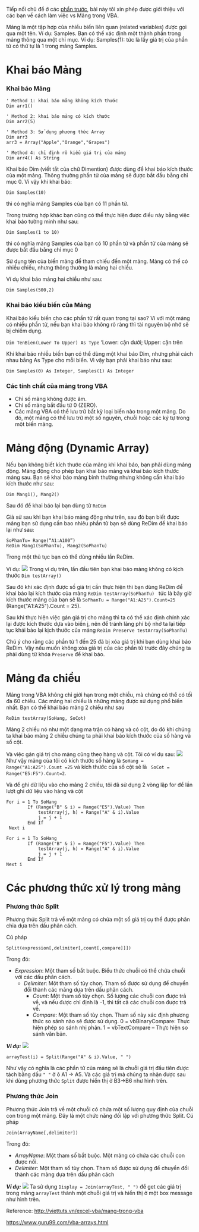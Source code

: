 Tiếp nối chủ đề ở các [phần trước](https://viblo.asia/p/excel-vba-cac-menh-de-dieu-khien-Eb85oB98l2G), bài này tôi xin phép được giới thiệu với các bạn về cách làm việc vs Mảng trong VBA.

Mảng là một tập hợp của nhiều biến liên quan (related variables) được gọi qua một tên. Ví dụ: Samples. Bạn có thể xác định một thành phần trong mảng thông qua một chỉ mục. Ví dụ: Samples(1): tức là lấy giá trị của phần tử có thứ tự là 1 trong mảng Samples.

# Khai báo Mảng
### Khai báo Mảng
```
' Method 1: khai báo mảng không kích thước
Dim arr1()
 
' Method 2: khai báo mảng có kích thước
Dim arr2(5)
 
' Method 3: Sử dụng phương thức Array
Dim arr3
arr3 = Array("Apple","Orange","Grapes")
 
' Method 4: chỉ định rõ kiểu giá trị của mảng
Dim arr4() As String
```

Khai báo Dim (viết tắt của chữ Dimention) được dùng để khai báo kích thước của một mảng. Thông thường phần tử của mảng sẽ được bắt đầu bằng chỉ mục 0. 
Vì vậy  khi khai báo: 
```
Dim Samples(10)
```
thì có nghĩa mảng Samples của bạn có 11 phần tử.

Trong trường hợp khác bạn cũng có thể thực hiện được điều này bằng việc khai báo tường minh như sau:
```
Dim Samples(1 to 10)
```
thì có nghĩa mảng Samples của bạn có 10 phần tử và phần tử của mảng sẽ được bắt đầu bằng chỉ mục 0

Sử dụng tên của biến mảng để tham chiếu đến một mảng. Mảng có thể có nhiều chiều, nhưng thông thường là mảng hai chiều.

Ví dụ khai báo mảng hai chiều như sau:
```
Dim Samples(500,2)
```

### Khai báo kiểu biến của Mảng
Khai báo kiểu biến cho các phần tử rất quan trọng tại sao? Vì với một mảng có nhiều phần tử, nếu bạn khai báo không rỏ ràng thì tài nguyên bộ nhớ sẽ bị chiếm dụng.

``` Dim TenBien(Lower To Upper) As Type ```  ‘Lower: cận dưới; Upper: cận trên

Khi khai báo nhiều biến bạn có thể dùng một khai báo Dim, nhưng phải cách nhau bằng As Type cho mỗi biến. Vì vậy bạn phải khai báo như sau:
```
Dim Samples(0) As Integer, Samples(1) As Integer
```

### Các tính chất của mảng trong VBA
* Chỉ số mảng không được âm.
* Chỉ số mảng bắt đầu từ 0 (ZERO).
* Các mảng VBA có thể lưu trữ bất kỳ loại biến nào trong một mảng. Do đó, một mảng có thể lưu trữ một số nguyên, chuỗi hoặc các ký tự trong một biến mảng.
# Mảng động (Dynamic Array)
Nếu bạn không biết kích thước của mảng khi khai báo, bạn phải dùng mảng động. Mảng động cho phép bạn khai báo mảng và khai báo kích thước mảng sau. Bạn sẽ khai báo mảng bình thường nhưng không cần khai báo kích thước như sau:

``` Dim Mang1(), Mang2() ```

Sau đó để khai báo lại bạn dùng từ  ``` ReDim ```

Giả sử sau khi bạn khai báo mảng động như trên, sau đó bạn biết được mảng bạn sử dụng cần bao nhiêu phần tử bạn sẽ dùng ReDim để khai báo lại như sau:
```
SoPhanTu= Range(“A1:A100”)
ReDim Mang1(SoPhanTu), Mang2(SoPhanTu)
```

Trong một thủ tục bạn có thể dùng nhiều lần ReDim. 

Ví dụ:
![](https://images.viblo.asia/a53a09f9-7866-42d4-91b8-44017ee2ad1f.png)
Trong ví dụ trên, lần đầu tiên bạn khai báo mảng không có kịch thước ```Dim testArray() ```

Sau đó khi xác định được số giá trị cần thực hiện thì bạn dùng ReDim để khai báo lại kích thước của mảng ```ReDim testArray(SoPhanTu) ```  tức là bây giờ kích thước mảng của bạn sẽ là ```SoPhanTu = Range("A1:A25").Count=25``` (Range("A1:A25").Count = 25). 

Sau khi thực hiện việc gán giá trị cho mảng thì ta có thể xác định chính xác lại được kích thước dựa vào biến j, nên để tránh lãng phí bộ nhớ ta lại tiếp tục khái bảo lại kịch thước của mảng 
```ReDim Preserve testArray(SoPhanTu) ```

Chú ý cho rằng các phần từ  1 đến 25 đã bị xóa giá trị khi bạn dùng khai báo ReDim.  Vậy nếu muốn không xóa giá trị của các phần tử trước đây chúng ta phải dùng từ khóa ```Preserve``` để khai báo.

# Mảng đa chiều
Mảng trong VBA không chỉ giới hạn trong một chiều, mà chúng có thể có tối đa 60 chiều. Các mảng hai chiều là những mảng được sử dụng phổ biến nhất. Bạn có thể khai báo mảng 2 chiều như sau
```
ReDim testArray(SoHang, SoCot)
```
Mảng 2 chiều nó như một dạng ma trận có hàng và có cột, do đó khi chúng ta khai báo mảng 2 chiều chúng ta phải khai báo kích thước của số hàng và số cột. 

Và việc gán giá trị cho mảng cũng theo hàng và cột. Tôi có ví dụ sau:
![](https://images.viblo.asia/c76215f4-4f63-4863-895e-981c01e9d1d9.png)
Như vậy mảng của tôi có kích thước số hàng là ```SoHang = Range("A1:A25").Count =25``` và kích thước của số cột sẽ là ``` SoCot = Range("E5:F5").Count=2```. 

Và để ghi dữ liệu vào cho mảng 2 chiều, tôi đã sử dụng 2 vòng lặp for để lần lượt ghi dữ liệu vào hàng và cột
```
For i = 1 To SoHang
        If (Range("B" & i) = Range("E5").Value) Then
            testArray(j, h) = Range("A" & i).Value
            j = j + 1
        End If
 Next i
```
```
For i = 1 To SoHang
        If (Range("B" & i) = Range("F5").Value) Then
            testArray(j, h) = Range("A" & i).Value
            j = j + 1
        End If
Next i
```

# Các phương thức xử lý trong mảng
### Phương thức Split
Phương thức Split trả về một mảng có chứa một số giá trị cụ thể được phân chia dựa trên dấu phân cách.

Cú pháp
```
Split(expression[,delimiter[,count[,compare]]]) 
```
Trong đó: 
* *Expression*: Một tham số bắt buộc. Biểu thức chuỗi có thể chứa chuỗi với các dấu phân cách.
    * *Delimiter*: Một tham số tùy chọn. Tham số được sử dụng để chuyển đổi thành các mảng dựa trên dấu phân cách. 
        * *Count*: Một tham số tùy chọn. Số lượng các chuỗi con được trả về, và nếu được chỉ định là -1, thì tất cả các chuỗi con được trả về.
        * *Compare*: Một tham số tùy chọn. Tham số này xác định phương thức so sánh nào sẽ được sử dụng. 
        0 = vbBinaryCompare: Thực hiện phép so sánh nhị phân.
        1 = vbTextCompare – Thực hiện so sánh văn bản.

***Ví dụ:***
![](https://images.viblo.asia/29e83170-b8b9-44f2-9ddd-fabc423fce2c.png)

```
arrayTest(i) = Split(Range("A" & i).Value, " ")
```
Như vậy có nghĩa là các phần tử của mảng sẽ là chuỗi giá trị đầu tiên được tách bằng dấu ```" "``` ở ô A1 -> A5. Và các giá trị mà chúng ta nhận được sau khi dùng phương thức ```Split``` được hiển thị ở B3->B6 như hình trên.

### Phương thức Join
Phương thức Join trả về một chuỗi có chứa một số lượng quy định của chuỗi con trong một mảng. Đây là một chức năng đối lập với phương thức Split.
Cú pháp
```
Join(ArrayName[,delimiter]) 
```
Trong đó: 
* *ArrayName*: Một tham số bắt buộc. Một mảng có chứa các chuỗi con được nối.
* *Delimiter*: Một tham số tùy chọn. Tham số được sử dụng để chuyển đổi thành các mảng dựa trên dấu phân cách


***Ví dụ:***
![](https://images.viblo.asia/f2a2c36b-152d-4639-8e16-9b5161b908d6.png)
Ta sử dụng ```Display = Join(arrayTest, " ")``` để get các giá trị trong mảng ```arrayTest``` thành một chuỗi giá trị và hiển thị ở một box message như hình trên.


Reference: 
http://viettuts.vn/excel-vba/mang-trong-vba

https://www.guru99.com/vba-arrays.html